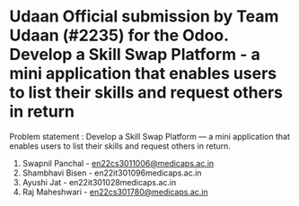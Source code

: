 # Udaan Official submission by Team Udaan (#2235) for the Odoo. Develop a Skill Swap Platform - a mini application that enables users to list their skills and  request others in return
Problem statement : Develop a Skill Swap Platform — a mini application that enables users to list their skills and 
request others in return.
1. Swapnil Panchal - en22cs3011006@medicaps.ac.in
2. Shambhavi Bisen - en22it301096medicaps.ac.in
3. Ayushi Jat - en22it301028medicaps.ac.in
4. Raj Maheshwari - en22cs301780@medicaps.ac.in
